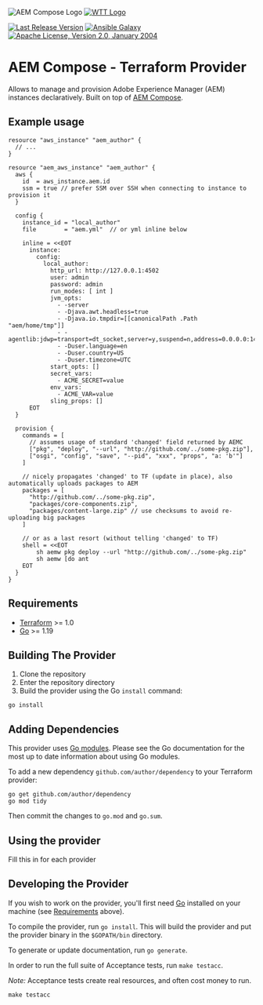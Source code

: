 ![AEM Compose Logo](https://github.com/wttech/terraform-aem-provider/raw/main/images/logo-with-text.png)
[![WTT Logo](https://github.com/wttech/terraform-aem-provider/raw/main/images/wtt-logo.png)](https://www.wundermanthompson.com/service/technology)

[![Last Release Version](https://img.shields.io/github/v/release/wttech/aemc?color=lightblue&label=Last%20Release)](https://github.com/wttech/terraform-aem-provider/tags)
[![Ansible Galaxy](https://img.shields.io/ansible/collection/2218?label=Ansible%20Galaxy)](https://galaxy.ansible.com/wttech/aem)
[![Apache License, Version 2.0, January 2004](https://github.com/wttech/terraform-aem-provider/raw/main/images/apache-license-badge.svg)](http://www.apache.org/licenses/)

# AEM Compose - Terraform Provider

Allows to manage and provision Adobe Experience Manager (AEM) instances declaratively. 
Built on top of [AEM Compose](https://github.com/wttech/aemc).

## Example usage

```hcl
resource "aws_instance" "aem_author" {
  // ...
}

resource "aem_aws_instance" "aem_author" {
  aws {
    id  = aws_instance.aem.id
    ssm = true // prefer SSM over SSH when connecting to instance to provision it
  }

  config {
    instance_id = "local_author"
    file        = "aem.yml"  // or yml inline below

    inline = <<EOT
      instance:
        config:
          local_author:
            http_url: http://127.0.0.1:4502
            user: admin
            password: admin
            run_modes: [ int ]
            jvm_opts:
              - -server
              - -Djava.awt.headless=true
              - -Djava.io.tmpdir=[[canonicalPath .Path "aem/home/tmp"]]
              - -agentlib:jdwp=transport=dt_socket,server=y,suspend=n,address=0.0.0.0:14502
              - -Duser.language=en
              - -Duser.country=US
              - -Duser.timezone=UTC
            start_opts: []
            secret_vars:
              - ACME_SECRET=value
            env_vars:
              - ACME_VAR=value
            sling_props: []
      EOT
  }

  provision {
    commands = [
      // assumes usage of standard 'changed' field returned by AEMC
      ["pkg", "deploy", "--url", "http://github.com/../some-pkg.zip"],
      ["osgi", "config", "save", "--pid", "xxx", "props", "a: 'b'"]
    ]

    // nicely propagates 'changed' to TF (update in place), also automatically uploads packages to AEM
    packages = [
      "http://github.com/../some-pkg.zip",
      "packages/core-components.zip",
      "packages/content-large.zip" // use checksums to avoid re-uploading big packages
    ]

    // or as a last resort (without telling 'changed' to TF) 
    shell = <<EOT
        sh aemw pkg deploy --url "http://github.com/../some-pkg.zip"
        sh aemw [do ant
    EOT
  }
}
```

## Requirements

- [Terraform](https://developer.hashicorp.com/terraform/downloads) >= 1.0
- [Go](https://golang.org/doc/install) >= 1.19

## Building The Provider

1. Clone the repository
1. Enter the repository directory
1. Build the provider using the Go `install` command:

```shell
go install
```

## Adding Dependencies

This provider uses [Go modules](https://github.com/golang/go/wiki/Modules).
Please see the Go documentation for the most up to date information about using Go modules.

To add a new dependency `github.com/author/dependency` to your Terraform provider:

```shell
go get github.com/author/dependency
go mod tidy
```

Then commit the changes to `go.mod` and `go.sum`.

## Using the provider

Fill this in for each provider

## Developing the Provider

If you wish to work on the provider, you'll first need [Go](http://www.golang.org) installed on your machine (see [Requirements](#requirements) above).

To compile the provider, run `go install`. This will build the provider and put the provider binary in the `$GOPATH/bin` directory.

To generate or update documentation, run `go generate`.

In order to run the full suite of Acceptance tests, run `make testacc`.

*Note:* Acceptance tests create real resources, and often cost money to run.

```shell
make testacc
```
